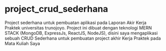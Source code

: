 # project_crud_sederhana
Project sederhana untuk pembuatan aplikasi pada Laporan Akir Kerja Praktek universitas trunojoyo.
Project ini dibuat dengan teknologi MERN STACK (MongoDB, ExpressJs, ReactJS, NodeJS), disini saya mengaplikasi sebuah CRUD Sederhana untuk pembuatan project akhir Kerja Praktek pada Mata Kuliah Saya
